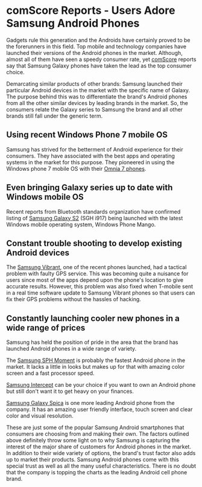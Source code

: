 # comScore Reports - Users Adore Samsung Android Phones

Gadgets rule this generation and the Androids have certainly proved to be the forerunners in this field. Top mobile and technology companies have launched their versions of the Android phones in the market. Although, almost all of them have seen a speedy consumer rate, yet <a href="http://www.comscore.com/">comScore</a> reports say that Samsung Galaxy phones have taken the lead as the top consumer choice.

Demarcating similar products of other brands: Samsung launched their particular Android devices in the market with the specific name of Galaxy. The purpose behind this was to differentiate the brand's Android phones from all the other similar devices by leading brands in the market. So, the consumers relate the Galaxy series to Samsung the brand and all other brands still fall under the generic term.

## Using recent Windows Phone 7 mobile OS

Samsung has strived for the betterment of Android experience for their consumers. They have associated with the best apps and operating systems in the market for this purpose. They pioneered in using the Windows phone 7 mobile OS with their <a href="http://www.samsung.com/global/microsite/omnia7/">Omnia 7 phones</a>.

## Even bringing Galaxy series up to date with Windows mobile OS

Recent reports from Bluetooth standards organization have confirmed listing of <a href="http://www.samsung.com/in/galaxys2/?&amp;cid=in_ppc_hhp_google_GalaxyS2_Galaxy_S_II_Samsung_Galaxy_S2_2505">Samsung Galaxy S2</a> (SGH i917) being launched with the latest Windows mobile operating system, Windows Phone Mango. 

## Constant trouble shooting to develop existing Android devices

The <a href="http://www.samsung.com/us/mobile/cell-phones/SGH-T959ZKATMB">Samsung Vibrant</a>, one of the recent phones launched, had a tactical problem with faulty GPS service. This was becoming quite a nuisance for users since most of the apps depend upon the phone's location to give accurate results. However, this problem was also fixed when T-mobile sent in a real time software update to Samsung Vibrant phones so that users can fix their GPS problems without the hassles of hacking.

## Constantly launching cooler new phones in a wide range of prices

Samsung has held the position of pride in the area that the brand has launched Android phones in a wide range of variety. 

The <a href="http://www.samsung.com/us/mobile/cell-phones/SPH-M900ZKASPR">Samsung SPH Moment</a> is probably the fastest Android phone in the market. It lacks a little in looks but makes up for that with amazing color screen and a fast processor speed. 

<a href="http://www.samsung.com/us/mobile/cell-phones/SPH-M910ZKASPR">Samsung Intercept</a> can be your choice if you want to own an Android phone but still don't want it to get heavy on your finances.

<a href="www.gsmarena.com/samsung_i5700_galaxy_spica-2965.php ">Samsung Galaxy Spica</a> is one more leading Android phone from the company. It has an amazing user friendly interface, touch screen and clear color and visual resolution.

These are just some of the popular Samsung Android smartphones that consumers are choosing from and making their own. The factors outlined above definitely throw some light on to why Samsung is capturing the interest of the major share of customers for Android phones in the market. In addition to their wide variety of options, the brand's trust factor also adds up to market their products. Samsung Android phones come with this special trust as well as all the many useful characteristics. There is no doubt that the company is topping the charts as the leading Android cell phone brand.
